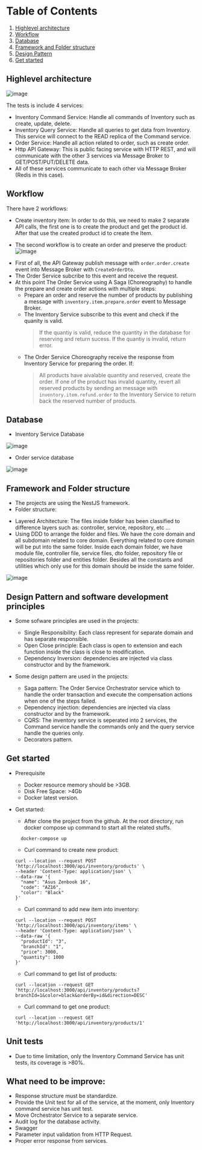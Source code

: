 # Table of Contents
1. [Highlevel architecture](#highlevel-architecture)
2. [Workflow](#workflow)
3. [Database](#database)
4. [Framework and Folder structure](#framework-and-folder-structure)
5. [Design Pattern](#design-pattern)
6. [Get started](#get-started)

## Highlevel architecture

![image](high-level-architecture.png)

The tests is include 4 services:

* Inventory Command Service: Handle all commands of Inventory such as create, update, delete.
* Inventory Query Service: Handle all queries to get data from Inventory. This service will connect to the READ replica of the Command service.
* Order Service: Handle all action related to order, such as create order.
* Http API Gateway: This is public facing service with HTTP REST, and will communicate with the other 
3 services via Message Broker to GET/POST/PUT/DELETE data.
* All of these services communicate to each other via Message Broker (Redis in this case).

## Workflow

There have 2 workflows:
* Create inventory item: In order to do this, we need to make 2 separate API calls, the first one is to create 
the product and get the product id. After that use the created product id to create the Item.

* The second workflow is to create an order and preserve the product:
![image](workflow.png)

- First of all, the API Gateway publish message with `order.order.create` event into Message Broker with `CreateOrderDto`.
- The Order Service subcribe to this event and receive the request.
- At this point The Order Service using A Saga (Choreography) to handle the prepare and create order actions with multiple steps:
  + Prepare an order and reserve the number of products by publishing a message with `inventory.item.prepare.order` event to Message Broker.
  + The Inventory Service subscribe to this event and check if the quanity is valid. 
    > If the quantiy is valid, reduce the quantity in the database for reserving and return sucess. 
    > If the quantiy is invalid, return error.
  + The Order Service Choreography receive the response from Inventory Service for preparing the order. If:
    > All products have aivalable quantity and reserved, create the order.
    > If one of the product has invalid quantity, revert all reserved products by sending an message with `inventory.item.refund.order` to the Inventory Service to return back the reserved number of products.


## Database

* Inventory Service Database

![image](inventory-db.png)

* Order service database

![image](order-db.png)

## Framework and Folder structure

* The projects are using the NestJS framework.
* Folder structure: 
- Layered Architecture: The files inside folder has been classified to difference layers such as: controller, service, repository, etc ...
- Using DDD to arrange the folder and files. We have the core domain and all subdomain related to core domain. Everything related to core domain will be put into the same folder. Inside each domain folder, we have module file, controller file, service files, dto folder, repository file or repositories folder and entities folder. Besides all the constants and utilities which only use for this domain should be inside the same folder.

![image](folder-structure.png)

## Design Pattern and software development principles

* Some sofware principles are used in the projects:
  - Single Responsibility: Each class represent for separate domain and has separate responsible.
  - Open Close principle: Each class is open to extension and each function inside the class is close to modification.
  - Dependency Inversion: dependencies are injected via class constructor and by the framework.

* Some design pattern are used in the projects:
  - Saga pattern: The Order Service Orchestrator service which to handle the order transaction and execute the compensation actions when one of the steps failed.
  - Dependency injection: dependencies are injected via class constructor and by the framework.
  - CQRS: The inventory service is seperated into 2 services, the Command service handle the commands only and the query service handle the queries only.
  - Decorators pattern.
## Get started

* Prerequisite
  - Docker resource memory should be >3GB.
  - Disk Free Space: >4Gb
  - Docker latest version.

* Get started:
  - After clone the project from the github. At the root directory, run docker compose up command to start all the related stuffs.
  ```
    docker-compose up
  ```

  - Curl command to create new product:
  ```
  curl --location --request POST 'http://localhost:3000/api/inventory/products' \
  --header 'Content-Type: application/json' \
  --data-raw '{
    "name": "Asus Zenbook 16",
    "code": "AZ16",
    "color": "Black"
  }'
  ```
  - Curl command to add new item into inventory:
  ```
  curl --location --request POST 'http://localhost:3000/api/inventory/items' \
  --header 'Content-Type: application/json' \
  --data-raw '{
    "productId": "3",
    "branchId": "1",
    "price": 3000,
    "quantity": 1000
  }'
  ```
  - Curl command to get list of products:
  ```
  curl --location --request GET 'http://localhost:3000/api/inventory/products?branchId=1&color=black&orderBy=id&direction=DESC'
  ```
  - Curl command to get one product:
  ```
  curl --location --request GET 'http://localhost:3000/api/inventory/products/1'
  ```

## Unit tests

- Due to time limitation, only the Inventory Command Service has unit tests, its coverage is >80%.
## What need to be improve:
* Response structure must be standardize.
* Provide the Unit test for all of the service, at the moment, only Inventory command service has unit test.
* Move Orchestrator Service to a separate service.
* Audit log for the database activity.
* Swagger
* Parameter input validation from HTTP Request.
* Proper error response from services.
